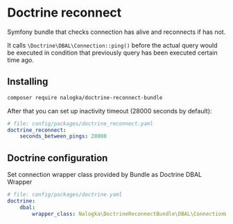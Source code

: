 Doctrine reconnect
=========================================================
Symfony bundle that checks connection has alive and reconnects if has not.

It calls `\Doctrine\DBAL\Connection::ping()` before the actual query would
be executed in condition that previously query has been executed certain time ago.

## Installing

```bash
composer require nalogka/doctrine-reconnect-bundle
```

After that you can set up inactivity timeout (28000 seconds by default):

```yaml
# file: config/packages/doctrine_reconnect.yaml
doctrine_reconnect:
    seconds_between_pings: 28000
```

## Doctrine configuration

Set connection wrapper class provided by Bundle as Doctrine DBAL Wrapper

```yaml
# file: config/packages/doctrine.yaml
doctrine:
    dbal:
        wrapper_class: Nalogka\DoctrineReconnectBundle\DBAL\ConnectionWrapper
```